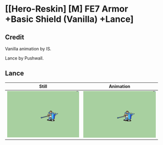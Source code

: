 # [\[Hero-Reskin\] \[M\] FE7 Armor +Basic Shield \(Vanilla\) +Lance]

## Credit

Vanilla animation by IS.

Lance by Pushwall.

## Lance

| Still | Animation |
| :---: | :-------: |
| ![Lance still](./Lance_000.png) | ![Lance animation](./Lance.gif) |
